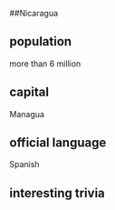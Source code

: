 ##Nicaragua
## population
more than 6 million

## capital
Managua
 
## official language
Spanish

## interesting trivia



